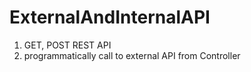 # ExternalAndInternalAPI
1. GET, POST REST API
2. programmatically call to external API from Controller
